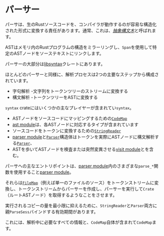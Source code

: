 # <!--The Parser--> パーサー

<!--The parser is responsible for converting raw Rust source code into a structured form which is easier for the compiler to work with, usually called an [*Abstract Syntax Tree*][ast].-->
パーサは、生のRustソースコードを、コンパイラが動作するのが容易な構造化された形式に変換する責任があります。通常、これは、[*抽象構文木*][ast]と呼ばれます。
<!--An AST mirrors the structure of a Rust program in memory, using a `Span` to link a particular AST node back to its source text.-->
ASTはメモリ内のRustプログラムの構造をミラーリングし、`Span`を使用して特定のASTノードをソーステキストにリンクします。

<!--The bulk of the parser lives in the [libsyntax] crate.-->
パーサーの大部分は[libsyntax]クレートにあります。

<!--Like most parsers, the parsing process is composed of two main steps,-->
ほとんどのパーサーと同様に、解析プロセスは2つの主要なステップから構成されています。

- <!--lexical analysis – turn a stream of characters into a stream of token trees-->
   字句解析 -文字列をトークンツリーのストリームに変換する
- <!--parsing – turn the token trees into an AST-->
   構文解析 -トークンツリーをASTに変換する

<!--The `syntax` crate contains several main players,-->
`syntax` crateにはいくつかの主なプレイヤーが含まれてい`syntax`。

- <!--a [`CodeMap`] for mapping AST nodes to their source code-->
   ASTノードをソースコードにマッピングするための[`CodeMap`]
- <!--the [ast module] contains types corresponding to each AST node-->
   [ast module]は、各ASTノードに対応するタイプが含まれています
- <!--a [`StringReader`] for lexing source code into tokens-->
   ソースコードをトークンに変換するための[`StringReader`]
- <!--the [parser module] and [`Parser`] struct are in charge of actually parsing tokens into AST nodes,-->
   [parser module]と[`Parser`]構造体はトークンを実際にASTノードに構文解析する[`Parser`]、
- <!--and a [visit module] for walking the AST and inspecting or mutating the AST nodes.-->
   ASTを歩いてASTノードを検査または突然変異させる[visit module]とを含む。

<!--The main entrypoint to the parser is via the various `parse_*` functions in the [parser module].-->
パーサへの主なエントリポイントは、[parser module]内のさまざまな`parse_*`関数を使用すること[parser module]。
<!--They let you do things like turn a [`FileMap`][filemap] (eg the source in a single file) into a token stream, create a parser from the token stream, and then execute the parser to get a `Crate` (the root AST node).-->
それらは[`FileMap`][filemap]（例えば単一のファイルのソース）をトークンストリームに変換し、トークンストリームからパーサーを作成し、パーサーを実行して`Crate`（ルートASTノード）を取得するようなことをさせます。

<!--To minimise the amount of copying that is done, both the `StringReader` and `Parser` have lifetimes which bind them to the parent `ParseSess`.-->
実行されるコピーの量を最小限に抑えるために、`StringReader`と`Parser`両方に親`ParseSess`バインドする有効期間があります。
<!--This contains all the information needed while parsing, as well as the `CodeMap` itself.-->
これには、解析中に必要なすべての情報と、`CodeMap`自体が含まれて`CodeMap`ます。

<!--[libsyntax]: https://doc.rust-lang.org/nightly/nightly-rustc/syntax/index.html
 [rustc_errors]: https://doc.rust-lang.org/nightly/nightly-rustc/rustc_errors/index.html
 [ast]: https://en.wikipedia.org/wiki/Abstract_syntax_tree
 [`CodeMap`]: https://doc.rust-lang.org/nightly/nightly-rustc/syntax/codemap/struct.CodeMap.html
 [ast module]: https://doc.rust-lang.org/nightly/nightly-rustc/syntax/ast/index.html
 [parser module]: https://doc.rust-lang.org/nightly/nightly-rustc/syntax/parse/index.html
 [`Parser`]: https://doc.rust-lang.org/nightly/nightly-rustc/syntax/parse/parser/struct.Parser.html
 [`StringReader`]: https://doc.rust-lang.org/nightly/nightly-rustc/syntax/parse/lexer/struct.StringReader.html
 [visit module]: https://doc.rust-lang.org/nightly/nightly-rustc/syntax/visit/index.html
 [filemap]: https://doc.rust-lang.org/nightly/nightly-rustc/syntax/codemap/struct.FileMap.html
-->
[libsyntax]: https://doc.rust-lang.org/nightly/nightly-rustc/syntax/index.html
 [rustc_errors]: https://doc.rust-lang.org/nightly/nightly-rustc/rustc_errors/index.html
 [ast]: https://en.wikipedia.org/wiki/Abstract_syntax_tree
 [`CodeMap`]: https://doc.rust-lang.org/nightly/nightly-rustc/syntax/codemap/struct.CodeMap.html
 [ast module]: https://doc.rust-lang.org/nightly/nightly-rustc/syntax/ast/index.html
 [parser module]: https://doc.rust-lang.org/nightly/nightly-rustc/syntax/parse/index.html
 [`Parser`]: https://doc.rust-lang.org/nightly/nightly-rustc/syntax/parse/parser/struct.Parser.html
 [`StringReader`]: https://doc.rust-lang.org/nightly/nightly-rustc/syntax/parse/lexer/struct.StringReader.html
 [visit module]: https://doc.rust-lang.org/nightly/nightly-rustc/syntax/visit/index.html
 [filemap]: https://doc.rust-lang.org/nightly/nightly-rustc/syntax/codemap/struct.FileMap.html

